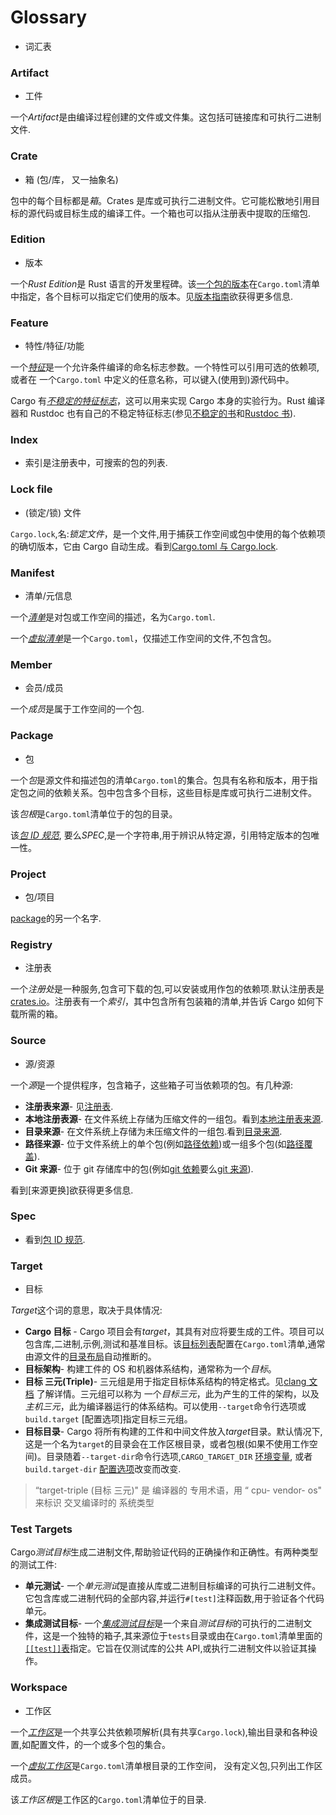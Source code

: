 # Glossary

- 词汇表

### Artifact

- 工件

一个*Artifact*是由编译过程创建的文件或文件集。这包括可链接库和可执行二进制文件.

### Crate

- 箱 (包/库， 又一抽象名)

包中的每个目标都是*箱*。Crates 是库或可执行二进制文件。它可能松散地引用目标的源代码或目标生成的编译工件。一个箱也可以指从注册表中提取的压缩包.

### Edition

- 版本

一个*Rust Edition*是 Rust 语言的开发里程碑。该[一个包的版本][edition-field]在`Cargo.toml`清单中指定，各个目标可以指定它们使用的版本。见[版本指南][edition guide]欲获得更多信息.

### Feature

- 特性/特征/功能

一个[_特征_][feature]是一个允许条件编译的命名标志参数。一个特性可以引用可选的依赖项,或者在 一个`Cargo.toml` 中定义的任意名称，可以键入(使用到)源代码中。

Cargo 有[_不稳定的特征标志_][cargo-unstable]，这可以用来实现 Cargo 本身的实验行为。Rust 编译器和 Rustdoc 也有自己的不稳定特征标志(参见[不稳定的书][unstable-book]和[Rustdoc 书][rustdoc-unstable]).

### Index

- 索引是注册表中，可搜索的包的列表.

### Lock file

- (锁定/锁) 文件

`Cargo.lock`,名:_锁定文件_，是一个文件,用于捕获工作空间或包中使用的每个依赖项的确切版本，它由 Cargo 自动生成。看到[Cargo.toml 与 Cargo.lock][cargo.toml vs cargo.lock].

### Manifest

- 清单/元信息

一个[_清单_][manifest]是对包或工作空间的描述，名为`Cargo.toml`.

一个[_虚拟清单_][virtual]是一个`Cargo.toml`，仅描述工作空间的文件,不包含包。

### Member

- 会员/成员

一个*成员*是属于工作空间的一个包.

### Package

- 包

一个*包*是源文件和描述包的清单`Cargo.toml`的集合。包具有名称和版本，用于指定包之间的依赖关系。包中包含多个目标，这些目标是库或可执行二进制文件。

该*包根*是`Cargo.toml`清单位于的包的目录。

该[_包 ID 规范_][pkgid-spec], 要么*SPEC*,是一个字符串,用于辨识从特定源，引用特定版本的包唯一性。

### Project

- 包/项目

[package](#package)的另一个名字.

### Registry

- 注册表

一个*注册处*是一种服务,包含可下载的包,可以安装或用作包的依赖项.默认注册表是[crates.io](https://crates.io)。注册表有一个*索引*，其中包含所有包装箱的清单,并告诉 Cargo 如何下载所需的箱。

### Source

- 源/资源

一个*源*是一个提供程序，包含箱子，这些箱子可当依赖项的包。有几种源:

- **注册表来源**- 见[注册表](#registry).
- **本地注册表源**- 在文件系统上存储为压缩文件的一组包。看到[本地注册表来源][local registry sources].
- **目录来源**- 在文件系统上存储为未压缩文件的一组包.看到[目录来源][directory sources].
- **路径来源**- 位于文件系统上的单个包(例如[路径依赖][path dependency])或一组多个包(如[路径覆盖][path overrides]).
- **Git 来源**- 位于 git 存储库中的包(例如[git 依赖][git dependency]要么[git 来源][git source]).

看到[来源更换]欲获得更多信息.

### Spec

- 看到[包 ID 规范](#package).

### Target

- 目标

*Target*这个词的意思，取决于具体情况:

- **Cargo 目标** - Cargo 项目会有*target*，其具有对应将要生成的工件。项目可以包含库,二进制,示例,测试和基准目标。该[目标列表][targets]配置在`Cargo.toml`清单,通常由源文件的[目录布局][directory layout]自动推断的。
- **目标架构**- 构建工件的 OS 和机器体系结构，通常称为一个*目标*。
- **目标 三元(Triple)**- 三元组是用于指定目标体系结构的特定格式。见[clang 文档][clang documentation] 了解详情。三元组可以称为 一个*目标三元*，此为产生的工件的架构，以及*主机三元*，此为编译器运行的体系结构。可以使用`--target`命令行选项或`build.target` [配置选项]指定目标三元组。
- **目标目录**- Cargo 将所有构建的工件和中间文件放入*target*目录。默认情况下,这是一个名为`target`的目录会在工作区根目录，或者包根(如果不使用工作空间)。目录随着`--target-dir`命令行选项,`CARGO_TARGET_DIR` [环境变量][environment variable], 或者`build.target-dir`
  [配置选项][config option]改变而改变.


> “target-triple (目标 三元)" 是 编译器的 专用术语，用 “ cpu- vendor- os" 来标识 交叉编译时的 系统类型

### Test Targets

Cargo*测试目标*生成二进制文件,帮助验证代码的正确操作和正确性。有两种类型的测试工件:

- **单元测试**- 一个*单元测试*是直接从库或二进制目标编译的可执行二进制文件。它包含库或二进制代码的全部内容,并运行`#[test]`注释函数,用于验证各个代码单元。
- **集成测试目标**- 一个[_集成测试目标_][integration-tests]是一个来自*测试目标*的可执行的二进制文件，这是一个独特的箱子,其来源位于`tests`目录或由在`Cargo.toml`清单里面的[`[[test]]`表][targets]指定。它旨在仅测试库的公共 API,或执行二进制文件以验证其操作。

### Workspace

- 工作区

一个[_工作区_][workspace]是一个共享公共依赖项解析(具有共享`Cargo.lock`),输出目录和各种设置,如配置文件，的一个或多个包的集合。

一个[_虚拟工作区_][virtual]是`Cargo.toml`清单根目录的工作空间， 没有定义包,只列出工作区成员。

该*工作区根*是工作区的`Cargo.toml`清单位于的目录.

[cargo.toml vs cargo.lock]: ../cargo-toml-vs-cargo-lock.zh.md
[directory sources]: ../reference/source-replacement.zh.md#directory-sources
[local registry sources]: ../reference/source-replacement.zh.md#local-registry-sources
[source replacement]: ../reference/source-replacement.zh.md
[cargo-unstable]: https://doc.rust-lang.org/nightly/cargo/reference/unstable.zh.md
[clang documentation]: http://clang.llvm.org/docs/CrossCompilation.zh.md#target-triple
[config option]: ../reference/config.zh.md
[directory layout]: ../reference/manifest.zh.md#the-project-layout
[edition guide]: https://rust-lang-nursery.github.io/edition-guide/
[edition-field]: ../reference/manifest.zh.md#the-edition-field-optional
[environment variable]: ../reference/environment-variables.zh.md
[feature]: ../reference/manifest.zh.md#the-features-section
[git dependency]: ../reference/specifying-dependencies.zh.md#specifying-dependencies-from-git-repositories
[git source]: ../reference/source-replacement.zh.md
[integration-tests]: ../reference/manifest.zh.md#integration-tests
[manifest]: ../reference/manifest.zh.md
[path dependency]: ../reference/specifying-dependencies.zh.md#specifying-path-dependencies
[path overrides]: ../reference/specifying-dependencies.zh.md#overriding-with-local-dependencies
[pkgid-spec]: ../reference/pkgid-spec.zh.md
[rustdoc-unstable]: https://doc.rust-lang.org/nightly/rustdoc/unstable-features.zh.md
[targets]: ../reference/manifest.zh.md#configuring-a-target
[unstable-book]: https://doc.rust-lang.org/nightly/unstable-book/index.zh.md
[virtual]: ../reference/manifest.zh.md#virtual-manifest
[workspace]: ../reference/manifest.zh.md#the-workspace-section
